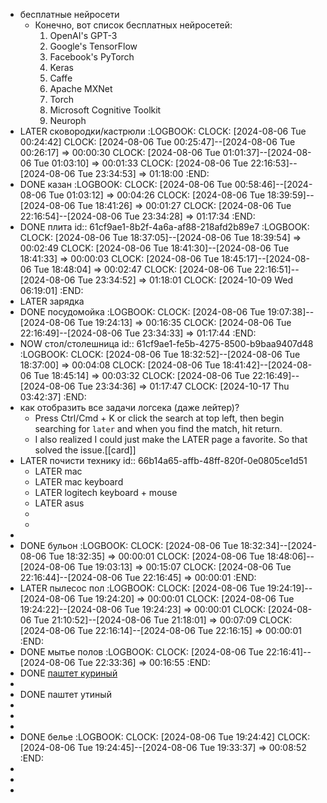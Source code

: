 - бесплатные нейросети
	- Конечно, вот список бесплатных нейросетей:
	  1. OpenAI's GPT-3
	  2. Google's TensorFlow 
	  3. Facebook's PyTorch 
	  4. Keras 
	  5. Caffe 
	  6. Apache MXNet 
	  7. Torch
	  8. Microsoft Cognitive Toolkit 
	  9. Neuroph
- LATER сковородки/кастрюли
  :LOGBOOK:
  CLOCK: [2024-08-06 Tue 00:24:42]
  CLOCK: [2024-08-06 Tue 00:25:47]--[2024-08-06 Tue 00:26:17] =>  00:00:30
  CLOCK: [2024-08-06 Tue 01:01:37]--[2024-08-06 Tue 01:03:10] =>  00:01:33
  CLOCK: [2024-08-06 Tue 22:16:53]--[2024-08-06 Tue 23:34:53] =>  01:18:00
  :END:
- DONE казан
  :LOGBOOK:
  CLOCK: [2024-08-06 Tue 00:58:46]--[2024-08-06 Tue 01:03:12] =>  00:04:26
  CLOCK: [2024-08-06 Tue 18:39:59]--[2024-08-06 Tue 18:41:26] =>  00:01:27
  CLOCK: [2024-08-06 Tue 22:16:54]--[2024-08-06 Tue 23:34:28] =>  01:17:34
  :END:
- DONE плита
  id:: 61cf9ae1-8b2f-4a6a-af88-218afd2b89e7
  :LOGBOOK:
  CLOCK: [2024-08-06 Tue 18:37:05]--[2024-08-06 Tue 18:39:54] =>  00:02:49
  CLOCK: [2024-08-06 Tue 18:41:30]--[2024-08-06 Tue 18:41:33] =>  00:00:03
  CLOCK: [2024-08-06 Tue 18:45:17]--[2024-08-06 Tue 18:48:04] =>  00:02:47
  CLOCK: [2024-08-06 Tue 22:16:51]--[2024-08-06 Tue 23:34:52] =>  01:18:01
  CLOCK: [2024-10-09 Wed 06:19:01]
  :END:
- LATER зарядка
- DONE посудомойка
  :LOGBOOK:
  CLOCK: [2024-08-06 Tue 19:07:38]--[2024-08-06 Tue 19:24:13] =>  00:16:35
  CLOCK: [2024-08-06 Tue 22:16:49]--[2024-08-06 Tue 23:34:33] =>  01:17:44
  :END:
- NOW стол/столешница
  id:: 61cf9ae1-fe5b-4275-8500-b9baa9407d48
  :LOGBOOK:
  CLOCK: [2024-08-06 Tue 18:32:52]--[2024-08-06 Tue 18:37:00] =>  00:04:08
  CLOCK: [2024-08-06 Tue 18:41:42]--[2024-08-06 Tue 18:45:14] =>  00:03:32
  CLOCK: [2024-08-06 Tue 22:16:49]--[2024-08-06 Tue 23:34:36] =>  01:17:47
  CLOCK: [2024-10-17 Thu 03:42:37]
  :END:
- как отобразить все задачи логсека (даже лейтер)?
	- Press Ctrl/Cmd + K or click the search at top left, then begin searching for `later` and when you find the match, hit return.
	- I also realized I could just make the LATER page a favorite. So that solved the issue.[[card]]
- LATER почисти технику
  id:: 66b14a65-affb-48ff-820f-0e0805ce1d51
	- LATER mac
	- LATER mac keyboard
	- LATER logitech keyboard + mouse
	- LATER asus
	-
	-
-
- DONE бульон
  :LOGBOOK:
  CLOCK: [2024-08-06 Tue 18:32:34]--[2024-08-06 Tue 18:32:35] =>  00:00:01
  CLOCK: [2024-08-06 Tue 18:48:06]--[2024-08-06 Tue 19:03:13] =>  00:15:07
  CLOCK: [2024-08-06 Tue 22:16:44]--[2024-08-06 Tue 22:16:45] =>  00:00:01
  :END:
- LATER пылесос пол
  :LOGBOOK:
  CLOCK: [2024-08-06 Tue 19:24:19]--[2024-08-06 Tue 19:24:20] =>  00:00:01
  CLOCK: [2024-08-06 Tue 19:24:22]--[2024-08-06 Tue 19:24:23] =>  00:00:01
  CLOCK: [2024-08-06 Tue 21:10:52]--[2024-08-06 Tue 21:18:01] =>  00:07:09
  CLOCK: [2024-08-06 Tue 22:16:14]--[2024-08-06 Tue 22:16:15] =>  00:00:01
  :END:
- DONE мытье полов
  :LOGBOOK:
  CLOCK: [2024-08-06 Tue 22:16:41]--[2024-08-06 Tue 22:33:36] =>  00:16:55
  :END:
- DONE [паштет куриный](https://www.russianfood.com/recipes/recipe.php?rid=165771)
-
- DONE паштет утиный
-
-
-
- DONE белье
  :LOGBOOK:
  CLOCK: [2024-08-06 Tue 19:24:42]
  CLOCK: [2024-08-06 Tue 19:24:45]--[2024-08-06 Tue 19:33:37] =>  00:08:52
  :END:
-
-
-